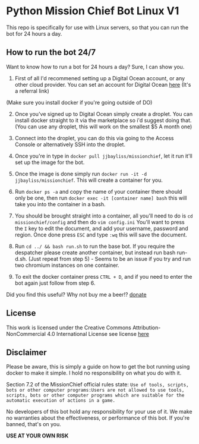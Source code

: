# Python Mission Chief Bot Linux V1

This repo is specifically for use with Linux servers, so that you can run the bot for 24 hours a day.

## How to run the bot 24/7
Want to know how to run a bot for 24 hours a day? Sure, I can show you.

1. First of all I'd recommened setting up a Digital Ocean account, or any other cloud provider. You can set an account for Digital Ocean [here](https://m.do.co/c/741cf5923606) (It's a referral link)

(Make sure you install docker if you're going outside of DO)

2. Once you've signed up to Digital Ocean simply create a droplet. You can install docker straight to it via the marketplace so i'd suggest doing that. (You can use any droplet, this will work on the smallest $5 A month one)

3. Connect into the droplet, you can do this via going to the Access Console or alternatively SSH into the droplet.

4. Once you're in type in `docker pull jjbayliss/missionchief`, let it run it'll set up the image for the bot. 
 
5. Once the image is done simply run `docker run -it -d jjbayliss/missionchief`. This will create a container for you.

6. Run `docker ps -a` and copy the name of your container there should only be one, then run `docker exec -it [container name] bash` this will take you into the container in a bash.

7. You should be brought straight into a container, all you'll need to do is `cd missionchief/config` and then do `vim config.ini` 
You'll want to press the `I` key to edit the document, and add your username, password and region. Once done press `ESC` and type `:wq` this will save the document.

8. Run `cd ../ && bash run.sh` to run the base bot. If you require the despatcher please create another container, but instead run bash run-d.sh. (Just repeat from step 5) - Seems to be an issue if you try and run two chromium instances on one container.

9. To exit the docker container press `CTRL + D`, and if you need to enter the bot again just follow from step 6.

Did you find this useful? Why not buy me a beer!? [donate](https://www.paypal.me/jackbaylissdev)


## License
This work is licensed under the Creative Commons Attribution-NonCommercial 4.0 International License
see license [here](https://github.com/codesidian/Python-MissionChiefBot/blob/master/LICENSE.md)

## Disclaimer
Please be aware, this is simply a guide on how to get the bot running using docker to make it simple. I hold no responsibility on what you do with it.

Section 7.2 of the MissionChief official rules state:
`Use of tools, scripts, bots or other computer programs:Users are not allowed to use tools, scripts, bots or other computer programs which are suitable for the automatic execution of actions in a game.`

No developers of this bot hold any responsibility for your use of it. We make no warranties about the effectiveness, or performance of this bot. If you're banned, that's on you. 

**USE AT YOUR OWN RISK**
